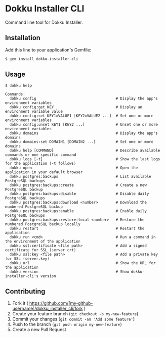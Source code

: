 # Dokku Installer CLI

Command line tool for Dokku Installer.

## Installation

Add this line to your application's Gemfile:

```bash
$ gem install dokku-installer-cli
```

## Usage

```
$ dokku help

Commands:
  dokku config                                    # Display the app's environment variables
  dokku config:get KEY                            # Display an environment variable value
  dokku config:set KEY1=VALUE1 [KEY2=VALUE2 ...]  # Set one or more environment variables
  dokku config:unset KEY1 [KEY2 ...]              # Unset one or more environment variables
  dokku domains                                   # Display the app's domains
  dokku domains:set DOMAIN1 [DOMAIN2 ...]         # Set one or more domains
  dokku help [COMMAND]                            # Describe available commands or one specific command
  dokku logs [-t]                                 # Show the last logs for the application (-t follows)
  dokku open                                      # Open the application in your default browser
  dokku postgres:backups                          # List available PostgreSQL backups
  dokku postgres:backups:create                   # Create a new PostgreSQL backup
  dokku postgres:backups:disable                  # Disable daily PostgreSQL backups
  dokku postgres:backups:download <number>        # Download the numbered PostgreSQL backup
  dokku postgres:backups:enable                   # Enable daily PostgreSQL backups
  dokku postgres:backups:restore:local <number>   # Restore the numbered PostgreSQL backup locally
  dokku restart                                   # Restart the application
  dokku run <cmd>                                 # Run a command in the environment of the application
  dokku ssl:certificate <file path>               # Add a signed certificate for SSL (server.crt)
  dokku ssl:key <file path>                       # Add a private key for SSL (server.key)
  dokku url                                       # Show the URL for the application
  dokku version                                   # Show dokku-installer-cli's version
```

## Contributing

1. Fork it ( https://github.com/[my-github-username]/dokku_installer_cli/fork )
2. Create your feature branch (`git checkout -b my-new-feature`)
3. Commit your changes (`git commit -am 'Add some feature'`)
4. Push to the branch (`git push origin my-new-feature`)
5. Create a new Pull Request
